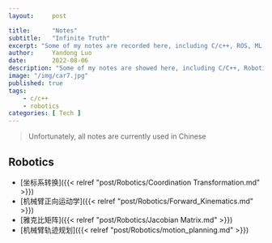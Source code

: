 ```yaml
---
layout:     post

title:      "Notes"
subtitle:   "Infinite Truth"
excerpt: "Some of my notes are recorded here, including C/c++, ROS, ML, Deep Learning, etc."
author:     Yandong Luo
date:       2022-08-06
description: "Some of my notes are showed here, including C/C++, Robotics, ROS, motion planning, Machine Learning, Deep Learning, etc."
image: "/img/car7.jpg"
published: true 
tags:
    - c/c++
    - robotics
categories: [ Tech ]
---
```


> Unfortunately, all notes are currently used in Chinese
<!--more-->
## Robotics

- [坐标系转换]({{< relref "post/Robotics/Coordination Transformation.md" >}})
- [机械臂正向运动学]({{< relref "post/Robotics/Forward_Kinematics.md" >}})
- [雅克比矩阵]({{< relref "post/Robotics/Jacobian Matrix.md" >}})
- [机械臂轨迹规划]({{< relref "post/Robotics/motion_planning.md" >}})
